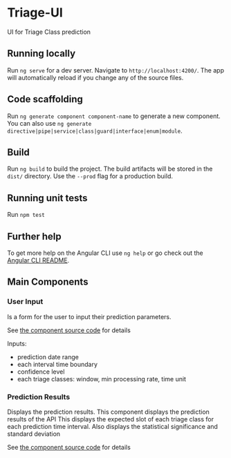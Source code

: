 # Triage-UI
UI for Triage Class prediction

## Running locally

Run `ng serve` for a dev server. Navigate to `http://localhost:4200/`. The app will automatically reload if you change any of the source files.

## Code scaffolding

Run `ng generate component component-name` to generate a new component. You can also use `ng generate directive|pipe|service|class|guard|interface|enum|module`.

## Build

Run `ng build` to build the project. The build artifacts will be stored in the `dist/` directory. Use the `--prod` flag for a production build.

## Running unit tests

Run `npm test`

## Further help

To get more help on the Angular CLI use `ng help` or go check out the [Angular CLI README](https://github.com/angular/angular-cli/blob/master/README.md).

## Main Components
### User Input
Is a form for the user to input their prediction parameters.

See [the component source code](src/app/get-prediction/user-input/get-prediction-user-input.component.ts) for details

Inputs:
- prediction date range
- each interval time boundary
- confidence level
- each triage classes: window, min processing rate, time unit

### Prediction Results

Displays the prediction results.
This component displays the prediction results of the API
This displays the expected slot of each triage class for each prediction time interval.
Also displays the statistical significance and standard deviation

See [the component source code](src/app/get-prediction/prediction-results/prediction-results.component.ts) for details